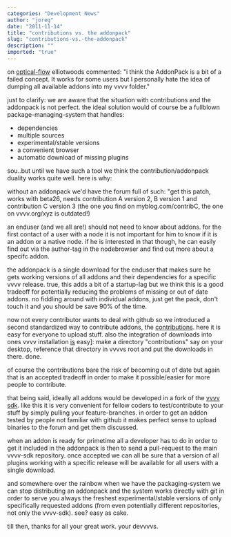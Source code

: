 ```yaml
---
categories: "Development News"
author: "joreg"
date: "2011-11-14"
title: "contributions vs. the addonpack"
slug: "contributions-vs.-the-addonpack"
description: ""
imported: "true"
---
```



on [optical-flow](/blog/optical-flow) elliotwoods commented:
"i think the AddonPack is a bit of a failed concept. It works for some users but I personally hate the idea of dumping all available addons into my vvvv folder." 

just to clarify: we are aware that the situation with contributions and the addonpack is not perfect. the ideal solution would of course be a fullblown package-managing-system that handles:
* dependencies
* multiple sources
* experimental/stable versions
* a convenient browser
* automatic download of missing plugins 

sou..but until we have such a tool we think the contribution/addonpack duality works quite well. here is why:

without an addonpack we'd have the forum full of such:
"get this patch, works with beta26, needs contribution A version 2, B version 1 and contribution C version 3 (the one you find on myblog.com/contribC, the one on vvvv.org/xyz is outdated!)

an enduser (and we all are!) should not need to know about addons. for the first contact of a user with a node it is not important for him to know if it is an addon or a native node. if he is interested in that though, he can easily find out via the author-tag in the nodebrowser and find out more about a specifc addon. 

the addonpack is a single download for the enduser that makes sure he gets working versions of all addons and their dependencies for a specific vvvv release. true, this adds a bit of a startup-lag but we think this is a good tradeoff for potentially reducing the problems of missing or out of date addons. no fiddling around with individual addons, just get the pack, don't touch it and you should be save 90% of the time.

now not every contributor wants to deal with github so we introduced a second standardized way to contribute addons, the [contributions](https://vvvv.org/contributions). here it is easy for everyone to upload stuff. also the integration of downloads into ones vvvv installation [is](https://betadocs.vvvv.org/using-vvvv/patching/using-addons.html) easy]: make a directory "contributions" say on your desktop, reference that directory in vvvvs root and put the downloads in there. done.

of course the contributions bare the risk of becoming out of date but again that is an accepted tradeoff in order to make it possible/easier for more people to contribute.

that being said, ideally all addons would be developed in a fork of the [vvvv sdk](https://github.com/vvvv/vvvv-sdk). like this it is very convenient for fellow coders to test/contribute to your stuff by simply pulling your feature-branches. in order to get an addon tested by people not familiar with github it makes perfect sense to upload binaries to the forum and get them discussed.

when an addon is ready for primetime all a developer has to do in order to get it included in the addonpack is then to send a pull-request to the main vvvv-sdk repository. once accepted we can all be sure that a version of all plugins working with a specific release will be available for all users with a single download. 

and somewhere over the rainbow when we have the packaging-system we can stop distributing an addonpack and the system works directly with git in order to serve you always the freshest experimental/stable versions of only specifically requested addons (from even potentially different repositories, not only the vvvv-sdk). see? easy as cake. 

till then, thanks for all your great work.
your devvvvs.